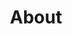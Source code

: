 ---
title: "About"
layout: "about"
draft: false

# who_we_are
who_we_are:
  enable: true
  subtitle: "I am what I am"
  title: "Be a Catalyst and a Change Agent"
  description: "The mystery of the whole existence is that it is a perfect balance. Life is like a wave with equal crests and troughs. And the whole existence is like a circle. The reality is like a perfect wave embedded in a perfect circle. Therefore, the whole life is like the art of a tight rope walker. This is the true art of living!!"

  image: "images/about/01.jpg"

# what_we_do
what_we_do:
  enable: true
  subtitle: "Be Yourself"
  title: "Design Yourself"
  block:
  - title: "Physical Being and Physical Quotient (PQ)"
    content: "Our body is the circumference of our being. Our physical body represents our Physical Quoteint (PQ). We must follow some kind of discipline for the strength and agility of the body. It can be Yoga."

  - title: "Intellectual Being and Intellectual Quotient (IQ)"
    content: "This is the subtle body and the intellectual body. This is responsible for the Intellectual Quotient (IQ). Dharana and Dhyana can help strenghten this body. It gives strength and agility to this body."
    
  - title: "Emotional Being and Emotional Quotient (EQ)"
    content: "This is a subtler body and the emotional body. This is responsible for the Emotional Quotient (EQ). Dharana and Dhyana can help strenghten this body. It gives strength and agility to this body."
    
  - title: "Spiritual Being and Spiritual Quotient (SQ)"
    content: "This is the subtlest part of our body. This is responsible for the Spiritual Quotient (EQ). Chintan, Manan, Dhyana can help strenghten this body. It gives us the spiritual strength - peace and bliss."

# our_mission
our_mission:
  enable: true
  subtitle: "OUR MISSION"
  title: "Mission, Vision, and Values"
  description: "The ultimate vision is to see the invisible, the One that is beyond everything. We were freelance designers and developers, constantly finding ourselve deep vague feedback. leaving a notes from the sticky note piece ."

  image: "images/about/02.jpg"

# about_video
about_video:
  enable: true
  subtitle: "A Short Video"
  title: "You Take Care Of The Payments, We Take Care Of The Rest."
  description: "Protect your design vision and leave nothing up to interpretation with interaction recipes. Quickly share and access all your team members interactions by using libraries, ensuring consistcy throughout the."
  video_url: "https://www.youtube.com/embed/dyZcRRWiuuw"
  video_thumbnail: "images/about/video-popup-2.jpg"


# brands
brands_carousel:
  enable: true
  subtitle: "Our Clients"
  title: "Trusted by Thousands Companies"
  section: "/" # brand images comming form _index.md


# our team
our_team:
  enable: true
  subtitle: "Our members"
  title: "The People Behind"
  description: "We were freelance designers and developers, constantly finding <br> ourselves deep in vague feedback. This made every client and team"
  team:
  - name: "Valentin Staykov"
    image: "images/about/team/01.jpg"
    designation: "Operations"
  - name: "Bukiakta Bansalo"
    image: "images/about/team/02.jpg"
    designation: "Product"
  - name: "Ortrin Okaster"
    image: "images/about/team/03.jpg"
    designation: "Engineering"


# our office
our_office:
  enable: true
  subtitle: "Our Offices"
  title: "Made with Love Of around the world With Many Offices"
  description: "We were freelance designers and developers, constantly finding <br> ourselves deep in vague feedback. This made every client and team"
  office_locations:
  - city: "NewYork, USA"
    country_flag: "images/about/flags/us.png"
    address_line_one: "219 Bald Hill Drive"
    address_line_two: "Oakland Gardens, NY 11364"
  - city: "Australia, Perth"
    country_flag: "images/about/flags/au.png"
    address_line_one: "Flat 23 80 Anthony Circlet"
    address_line_two: "Port Guiseppe, TAS 2691"
  - city: "Berlin, Germany"
    country_flag: "images/about/flags/germany.png"
    address_line_one: "Jl Raya Dewi Sartika Ged"
    address_line_two: "Harapan Masa, Br Germeny"
  - city: "China, Wohan"
    country_flag: "images/about/flags/china.png"
    address_line_one: "1hao Wen Ti Huo Dong"
    address_line_two: "Zhong Xin 1ceng Jian Xing"

---